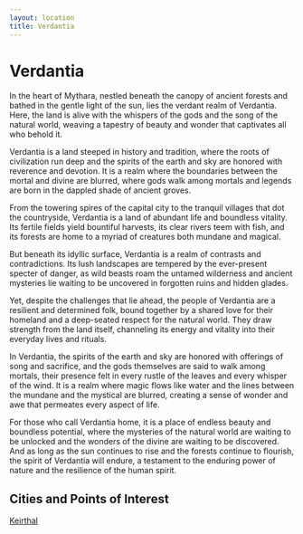 ```yaml
---
layout: location
title: Verdantia
---
```

# Verdantia

In the heart of Mythara, nestled beneath the canopy of ancient forests and bathed in the gentle light of the sun, lies the verdant realm of Verdantia. Here, the land is alive with the whispers of the gods and the song of the natural world, weaving a tapestry of beauty and wonder that captivates all who behold it.

Verdantia is a land steeped in history and tradition, where the roots of civilization run deep and the spirits of the earth and sky are honored with reverence and devotion. It is a realm where the boundaries between the mortal and divine are blurred, where gods walk among mortals and legends are born in the dappled shade of ancient groves.

From the towering spires of the capital city to the tranquil villages that dot the countryside, Verdantia is a land of abundant life and boundless vitality. Its fertile fields yield bountiful harvests, its clear rivers teem with fish, and its forests are home to a myriad of creatures both mundane and magical.

But beneath its idyllic surface, Verdantia is a realm of contrasts and contradictions. Its lush landscapes are tempered by the ever-present specter of danger, as wild beasts roam the untamed wilderness and ancient mysteries lie waiting to be uncovered in forgotten ruins and hidden glades.

Yet, despite the challenges that lie ahead, the people of Verdantia are a resilient and determined folk, bound together by a shared love for their homeland and a deep-seated respect for the natural world. They draw strength from the land itself, channeling its energy and vitality into their everyday lives and rituals.

In Verdantia, the spirits of the earth and sky are honored with offerings of song and sacrifice, and the gods themselves are said to walk among mortals, their presence felt in every rustle of the leaves and every whisper of the wind. It is a realm where magic flows like water and the lines between the mundane and the mystical are blurred, creating a sense of wonder and awe that permeates every aspect of life.

For those who call Verdantia home, it is a place of endless beauty and boundless potential, where the mysteries of the natural world are waiting to be unlocked and the wonders of the divine are waiting to be discovered. And as long as the sun continues to rise and the forests continue to flourish, the spirit of Verdantia will endure, a testament to the enduring power of nature and the resilience of the human spirit.

## Cities and Points of Interest

[Keirthal](../_cities/Keirthal.md)